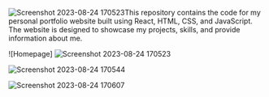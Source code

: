 ![Screenshot 2023-08-24 170523](https://github.com/ashfaq9/Portfolio/assets/105513240/66065184-4316-49cd-8bc8-39fd488eb9cd)This repository contains the code for my personal portfolio website built using React, HTML, CSS, and JavaScript. The website is designed to showcase my projects, skills, and provide information about me.



![Homepage]
![Screenshot 2023-08-24 170523](https://github.com/ashfaq9/Portfolio/assets/105513240/b62a117d-5d50-4974-a9a5-c266a4034421)

![Screenshot 2023-08-24 170544](https://github.com/ashfaq9/Portfolio/assets/105513240/60f543b9-2506-48ae-a320-9173ff74c1b8)

![Screenshot 2023-08-24 170607](https://github.com/ashfaq9/Portfolio/assets/105513240/63ab347b-f0be-4014-81ce-e120f97e0c2d)

